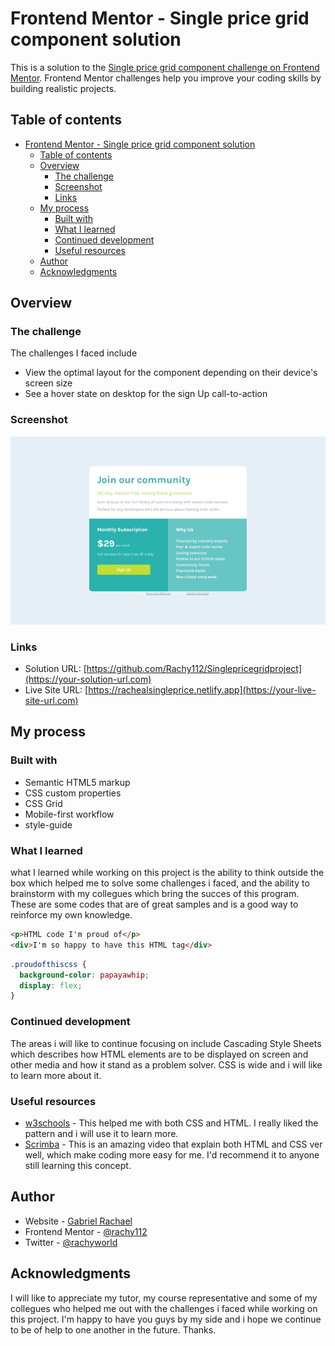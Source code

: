 # Frontend Mentor - Single price grid component solution

This is a solution to the [Single price grid component challenge on Frontend Mentor](https://www.frontendmentor.io/challenges/single-price-grid-component-5ce41129d0ff452fec5abbbc). Frontend Mentor challenges help you improve your coding skills by building realistic projects. 

## Table of contents

- [Frontend Mentor - Single price grid component solution](#frontend-mentor---single-price-grid-component-solution)
  - [Table of contents](#table-of-contents)
  - [Overview](#overview)
    - [The challenge](#the-challenge)
    - [Screenshot](#screenshot)
    - [Links](#links)
  - [My process](#my-process)
    - [Built with](#built-with)
    - [What I learned](#what-i-learned)
    - [Continued development](#continued-development)
    - [Useful resources](#useful-resources)
  - [Author](#author)
  - [Acknowledgments](#acknowledgments)


## Overview

### The challenge
 The challenges I faced include

- View the optimal layout for the component depending on their device's screen size
- See a hover state on desktop for the sign Up call-to-action

### Screenshot

![Screenshot](image-2.png)


### Links

- Solution URL: [https://github.com/Rachy112/Singlepricegridproject](https://your-solution-url.com)
- Live Site URL: [https://rachealsingleprice.netlify.app](https://your-live-site-url.com)

## My process

### Built with

- Semantic HTML5 markup
- CSS custom properties
- CSS Grid
- Mobile-first workflow
- style-guide

### What I learned

what I learned while working on this project is the ability to think outside the box which helped me to solve some challenges i faced, and the ability to brainstorm with my collegues which bring the succes of this program. 
These are some codes that are of great samples and is a good way to reinforce my own knowledge.

```html
<p>HTML code I'm proud of</p>
<div>I'm so happy to have this HTML tag</div>
```
```css
.proudofthiscss {
  background-color: papayawhip;
  display: flex;
}
```

### Continued development

The areas i will like to continue focusing on include Cascading Style Sheets which describes how HTML elements are to be displayed on screen and other media and how it stand as a problem solver. CSS is wide and i will like to learn more about it.

### Useful resources
- [w3schools](https://www.W3schools.com) - This helped me with both CSS and HTML. I really liked the pattern and i will use it to learn more.
- [Scrimba](https://v2.scrimba.com) - This is an amazing video that explain both HTML and CSS ver well, which make coding more easy for me. I'd recommend it to anyone still learning this concept.


## Author
- Website - [Gabriel Rachael](https://www.instagram.com/rachy_world1)
- Frontend Mentor - [@rachy112](https://www.frontendmentor.io/profile/rachy112)
- Twitter - [@rachyworld](https://www.twitter.com/rachyword)


## Acknowledgments

I will like to appreciate my tutor, my course representative and some of my collegues who helped me out with the challenges i faced while working on this project. I'm happy to have you guys by my side and i hope we continue to be of help to one another in the future. Thanks.

